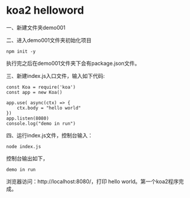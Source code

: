 # koa2 helloword

一、新建文件夹demo001

二、进入demo001文件夹初始化项目
```
npm init -y
```
执行完之后在demo001文件夹下会有package.json文件。

三、新建index.js入口文件，输入如下代码:
```
const Koa = require('koa')
const app = new Koa()

app.use( async(ctx) => {
    ctx.body = "hello world"
})
app.listen(8080)
console.log("demo in run")
```

四、运行index.js文件，控制台输入：
```
node index.js
```
控制台输出如下，
```
demo in run
```
浏览器访问：http://localhost:8080/，打印 hello world。第一个koa2程序完成。
